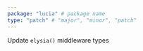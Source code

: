 ```yaml
---
package: "lucia" # package name
type: "patch" # "major", "minor", "patch"
---
```

Update `elysia()` middleware types